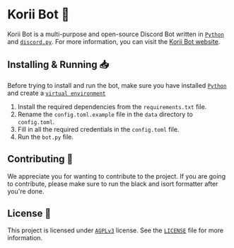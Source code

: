 # Korii Bot 🤖
Korii Bot is a multi-purpose and open-source Discord Bot written in [`Python`](https://python.org) and [`discord.py`](https://github.com/Rapptz/discord.py).
For more information, you can visit the [Korii Bot website](https://korino.dev/bot).

## Installing & Running 📥
Before trying to install and run the bot, make sure you have installed [`Python`](https://python.org) and create a [`virtual environment`](https://packaging.python.org/en/latest/guides/installing-using-pip-and-virtual-environments/)
1. Install the required dependencies from the `requirements.txt` file.
2. Rename the `config.toml.example` file in the `data` directory to `config.toml`.
3. Fill in all the required credentials in the `config.toml` file.
4. Run the `bot.py` file.

## Contributing 💁
We appreciate you for wanting to contribute to the project. If you are going to contribute, please make sure to run the black and isort formatter after you're done.

## License 📜
This project is licensed under [`AGPLv3`](https://www.gnu.org/licenses/agpl-3.0.html) license. See the [`LICENSE`](https://github.com/Korino-Development/Korii-Bot/LICENSE) file for more information.
